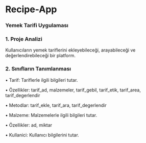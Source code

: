 # Recipe-App
### Yemek Tarifi Uygulaması

### 1. Proje Analizi

Kullanıcıların yemek tariflerini ekleyebileceği, arayabileceği ve değerlendirebileceği bir platform.

### 2. Sınıfların Tanımlanması

• Tarif: Tariflerle ilgili bilgileri tutar.

• Özellikler: tarif_ad, malzemeler, tarif_gebil, tarif_etik, tarif_area, tarif_degerlendir

• Metodlar: tarif_ekle, tarif_ara, tarif_degerlendir

• Malzeme: Malzemelerle ilgili bilgileri tutar.

• Özellikler: ad, miktar

• Kullanici: Kullanıcı bilgilerini tutar.

